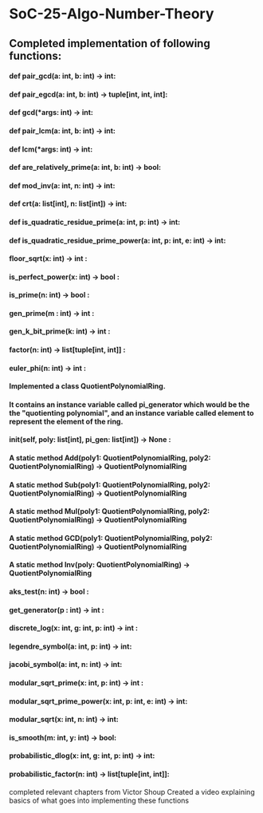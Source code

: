 # SoC-25-Algo-Number-Theory
## Completed implementation of following functions:
#### def pair_gcd(a: int, b: int) -> int:

#### def pair_egcd(a: int, b: int) -> tuple[int, int, int]:

#### def gcd(*args: int) -> int:

#### def pair_lcm(a: int, b: int) -> int:

#### def lcm(*args: int) -> int:

#### def are_relatively_prime(a: int, b: int) -> bool:

#### def mod_inv(a: int, n: int) -> int:

#### def crt(a: list[int], n: list[int]) -> int:

#### def is_quadratic_residue_prime(a: int, p: int) -> int:

#### def is_quadratic_residue_prime_power(a: int, p: int, e: int) -> int:
#### floor_sqrt(x: int) -> int : 
#### is_perfect_power(x: int) -> bool :
#### is_prime(n: int) -> bool :
#### gen_prime(m : int) -> int : 
#### gen_k_bit_prime(k: int) -> int : 
#### factor(n: int) -> list[tuple[int, int]] :
#### euler_phi(n: int) -> int : 
#### Implemented a class QuotientPolynomialRing. 
#### It contains an instance variable called pi_generator which would be the the "quotienting polynomial", and an instance variable called element to represent the element of the ring.
#### __init__(self, poly: list[int], pi_gen: list[int]) -> None : 
#### A static method Add(poly1: QuotientPolynomialRing, poly2: QuotientPolynomialRing) -> QuotientPolynomialRing
#### A static method Sub(poly1: QuotientPolynomialRing, poly2: QuotientPolynomialRing) -> QuotientPolynomialRing  
#### A static method Mul(poly1: QuotientPolynomialRing, poly2: QuotientPolynomialRing) -> QuotientPolynomialRing  
#### A static method GCD(poly1: QuotientPolynomialRing, poly2: QuotientPolynomialRing) -> QuotientPolynomialRing 
#### A static method Inv(poly: QuotientPolynomialRing) -> QuotientPolynomialRing 
#### aks_test(n: int) -> bool : 
#### get_generator(p : int) -> int : 
#### discrete_log(x: int, g: int, p: int) -> int :
#### legendre_symbol(a: int, p: int) -> int: 
#### jacobi_symbol(a: int, n: int) -> int: 
#### modular_sqrt_prime(x: int, p: int) -> int : 
#### modular_sqrt_prime_power(x: int, p: int, e: int) -> int:
#### modular_sqrt(x: int, n: int) -> int: 
#### is_smooth(m: int, y: int) -> bool: 
#### probabilistic_dlog(x: int, g: int, p: int) -> int: 
#### probabilistic_factor(n: int) -> list[tuple[int, int]]:

completed relevant chapters from Victor Shoup
Created a video explaining basics of what goes into implementing these functions
